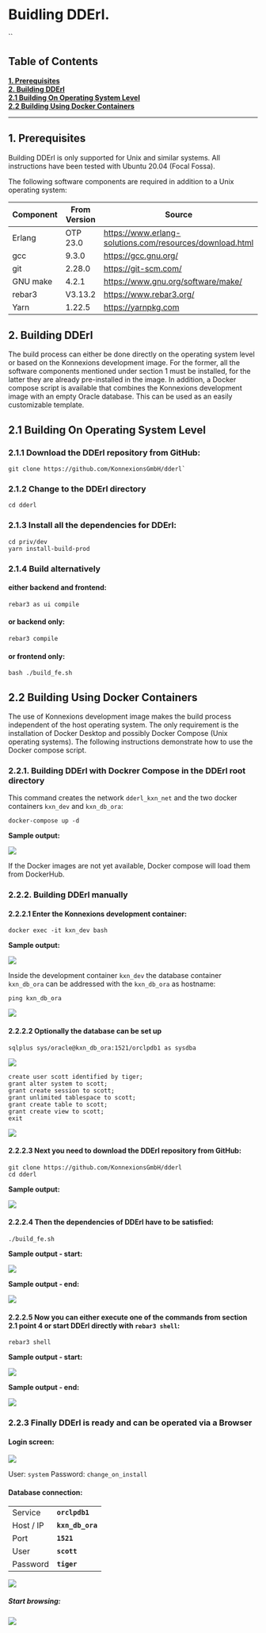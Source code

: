 Buidling DDErl.
=====
``
## Table of Contents

**[1. Prerequisites](#prerequisites)**<br>
**[2. Building DDErl](#buildinf_dderl)**<br>
**[2.1 Building On Operating System Level](#building_on_operating_system_level)**<br>
**[2.2 Building Using Docker Containers](#building_using_docker_containers)**<br>

----

## <a name="prerequisites"></a> 1. Prerequisites

Building DDErl is only supported for Unix and similar systems.
All instructions have been tested with Ubuntu 20.04 (Focal Fossa). 

The following software components are required in addition to a Unix operating system:

| Component | From Version  | Source                                                   |
| --------- | ------------- | -------------------------------------------------------- |
| Erlang    | OTP 23.0      | https://www.erlang-solutions.com/resources/download.html |
| gcc       | 9.3.0         | https://gcc.gnu.org/                                     |
| git       | 2.28.0        | https://git-scm.com/                                     | 
| GNU make  | 4.2.1         | https://www.gnu.org/software/make/                       |
| rebar3    | V3.13.2       | https://www.rebar3.org/                                  |
| Yarn      | 1.22.5        | https://yarnpkg.com                                      |

## <a name="buildinf_dderl"></a> 2. Building DDErl

The build process can either be done directly on the operating system level or based on the Konnexions development image.
For the former, all the software components mentioned under section 1 must be installed, for the latter they are already pre-installed in the image.
In addition, a Docker compose script is available that combines the Konnexions development image with an empty Oracle database. 
This can be used as an easily customizable template.

## <a name="building_on_operating_system_level"></a> 2.1 Building On Operating System Level

### 2.1.1 Download the DDErl repository from GitHub:

    git clone https://github.com/KonnexionsGmbH/dderl`

### 2.1.2 Change to the DDErl directory

    cd dderl

### 2.1.3 Install all the dependencies for DDErl:

    cd priv/dev
    yarn install-build-prod

### 2.1.4 Build alternatively

#### either backend and frontend:

    rebar3 as ui compile

#### or backend only:

    rebar3 compile

#### or frontend only:

    bash ./build_fe.sh

## <a name="building_using_docker_containers"></a> 2.2 Building Using Docker Containers

The use of Konnexions development image makes the build process independent of the host operating system.
The only requirement is the installation of Docker Desktop and possibly Docker Compose (Unix operating systems).
The following instructions demonstrate how to use the Docker compose script. 

### 2.2.1. Building DDErl with Dockrer Compose in the DDErl root directory

This command creates the network `dderl_kxn_net` and the two docker containers `kxn_dev` and `kxn_db_ora`:

    docker-compose up -d
    
**Sample output:**    
    
![](priv/.BUILD_images/compose_up.png)

If the Docker images are not yet available, Docker compose will load them from DockerHub.
     
### 2.2.2. Building DDErl manually

#### 2.2.2.1 Enter the Konnexions development container:

    docker exec -it kxn_dev bash
    
**Sample output:**    
    
![](priv/.BUILD_images/docker_exec.png)    

Inside the  development container `kxn_dev` the database container `kxn_db_ora` can be addressed with the `kxn_db_ora` as hostname:  

    ping kxn_db_ora

![](priv/.BUILD_images/ping.png)

#### 2.2.2.2 Optionally the database can be set up
    
    sqlplus sys/oracle@kxn_db_ora:1521/orclpdb1 as sysdba
    
![](priv/.BUILD_images/sqlplus_1.png)
    
    create user scott identified by tiger;
    grant alter system to scott;
    grant create session to scott;
    grant unlimited tablespace to scott;
    grant create table to scott;
    grant create view to scott;
    exit

![](priv/.BUILD_images/sqlplus_2.png) 

#### 2.2.2.3 Next you need to download the DDErl repository from GitHub:

    git clone https://github.com/KonnexionsGmbH/dderl
    cd dderl
    
**Sample output:**   
 
![](priv/.BUILD_images/git_clone.png)

#### 2.2.2.4 Then the dependencies of DDErl have to be satisfied:

    ./build_fe.sh
    
**Sample output - start:**    
    
![](priv/.BUILD_images/yarn_start.png)    
    
**Sample output - end:**    
    
![](priv/.BUILD_images/yarn_end.png)

#### 2.2.2.5 Now you can either execute one of the commands from section 2.1 point 4 or start DDErl directly with `rebar3 shell`:

    rebar3 shell
    
**Sample output - start:**    
    
![](priv/.BUILD_images/rebar3_shell_start.png)

**Sample output - end:**    
    
![](priv/.BUILD_images/rebar3_shell_end.png)

### 2.2.3 Finally DDErl is ready and can be operated via a Browser

#### Login screen:

![](priv/.BUILD_images/Login.png)

User: `system` Password: `change_on_install`

#### Database connection:

|           |                  |
| ---       | ---              |
| Service   | **`orclpdb1`**   |
| Host / IP | **`kxn_db_ora`** |
| Port      | **`1521`**       |
| User      | **`scott`**      |
| Password  | **`tiger`**      |

![](priv/.BUILD_images/Connect.png)

##### Start browsing:

![](priv/.BUILD_images/Result.png)
